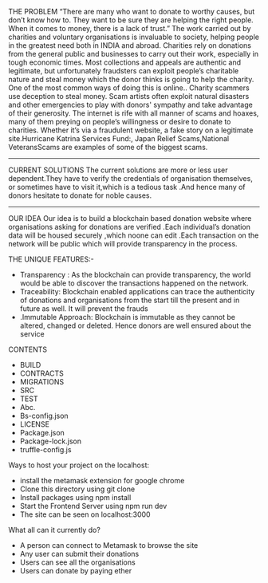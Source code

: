 ﻿THE PROBLEM
“There are many who want to donate to worthy causes, but don’t know how to. They want to be sure they are helping the right people. When it comes to money, there is a lack of trust.”
The work carried out by charities and voluntary organisations is invaluable to society, helping people in the greatest need both in INDIA and abroad. Charities rely on donations from the general public and businesses to carry out their work, especially in tough economic times. Most collections and appeals are authentic and legitimate, but unfortunately fraudsters can exploit people’s charitable nature and steal money which the donor thinks is going to help the charity. One of the most common ways of doing this is online.. Charity scammers use deception to steal money. Scam artists often exploit natural disasters and other emergencies to play with donors' sympathy and take advantage of their generosity. The internet is rife with all manner of scams and hoaxes, many of them preying on people’s willingness or desire to donate to charities. Whether it’s via a fraudulent website, a fake story on a legitimate site.Hurricane Katrina  Services Fund:, Japan  Relief Scams,National VeteransScams are examples of some of the biggest scams.


________________


CURRENT SOLUTIONS
The current solutions are more or less user dependent.They have to verify the credentials of organisation themselves, or sometimes have to visit it,which is a tedious task .And hence many of donors hesitate to donate for noble causes.


________________




OUR IDEA
Our idea is to build a blockchain based  donation website where organisations asking for donations are verified .Each individual’s donation data will be housed securely ,which noone can edit .Each transaction on the network will be public which will provide transparency in the process.


THE UNIQUE FEATURES:-
* Transparency :
 As the blockchain can provide transparency, the world would be able to discover the transactions happened on the network.
* Traceability:
 Blockchain enabled applications can trace the authenticity of donations and organisations from the start till the present and in future as well. It will prevent the frauds
* .Immutable Approach: 
  Blockchain is immutable as they cannot be altered, changed or deleted. Hence donors are well ensured about the service 


CONTENTS
* BUILD
* CONTRACTS
* MIGRATIONS
* SRC
* TEST
* Abc.
* Bs-config.json
* LICENSE
* Package.json
* Package-lock.json
* truffle-config.js





Ways to host your project on the localhost:

* install the metamask extension for google chrome
* Clone this directory using git clone
* Install packages using npm install
* Start the Frontend Server using npm run dev
* The site can be seen on localhost:3000


What all can it currently do?
* A person can connect to Metamask to browse the site
* Any user can submit their donations
* Users can see all the organisations
* Users can donate by paying ether
